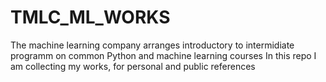 # TMLC_ML_WORKS
The machine learning company arranges introductory to intermidiate programm on common Python and machine learning courses
In this repo I am collecting my works, for  personal and public references

